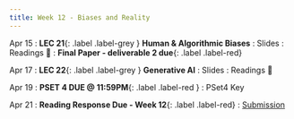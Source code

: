 ```yaml
---
title: Week 12 - Biases and Reality
---
```


Apr 15
: **LEC 21**{: .label .label-grey } **Human & Algorithmic Biases**
  : Slides
: Readings 📖
: **Final Paper - deliverable 2 due**{: .label .label-red}

Apr 17
: **LEC 22**{: .label .label-grey } **Generative AI**
  : Slides
: Readings 📖


Apr 19
: **PSET 4 DUE @ 11:59PM**{: .label .label-red }
  : PSet4 Key

Apr 21
: **Reading Response Due - Week 12**{: .label .label-red}
  : [Submission](https://canvas.harvard.edu/courses/129605/assignments/794081)

